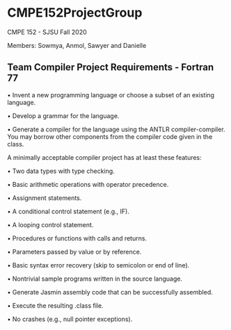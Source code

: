 # CMPE152ProjectGroup

CMPE 152 - SJSU Fall 2020

Members: Sowmya, Anmol, Sawyer and Danielle 

## Team Compiler Project Requirements - Fortran 77

• Invent a new programming language or choose a subset of an existing language.

• Develop a grammar for the language.

• Generate a compiler for the language using the ANTLR compiler-compiler. You may
borrow other components from the compiler code given in the class.

A minimally acceptable compiler project has at least these features:

• Two data types with type checking.

• Basic arithmetic operations with operator precedence.

• Assignment statements.

• A conditional control statement (e.g., IF).

• A looping control statement.

• Procedures or functions with calls and returns.

• Parameters passed by value or by reference.

• Basic syntax error recovery (skip to semicolon or end of line).

• Nontrivial sample programs written in the source language.

• Generate Jasmin assembly code that can be successfully assembled.

• Execute the resulting .class file.

• No crashes (e.g., null pointer exceptions).

